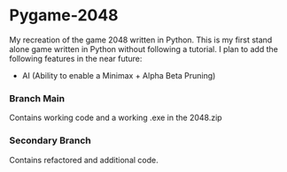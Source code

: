 # Pygame-2048
My recreation of the game 2048 written in Python. This is my first stand alone game written in Python without following a tutorial. I plan to add the following features in the near future:
- AI (Ability to enable a Minimax + Alpha Beta Pruning)

### Branch Main
Contains working code and a working .exe in the 2048.zip

### Secondary Branch
Contains refactored and additional code.

